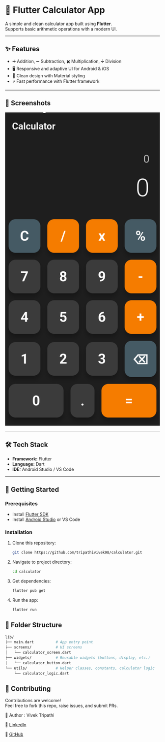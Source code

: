 # 🧮 Flutter Calculator App

A simple and clean calculator app built using **Flutter**.  
Supports basic arithmetic operations with a modern UI.

---

## ✨ Features
- ➕ Addition, ➖ Subtraction, ✖️ Multiplication, ➗ Division
- 🖥️ Responsive and adaptive UI for Android & iOS
- 🎨 Clean design with Material styling
- ⚡ Fast performance with Flutter framework

---

## 📱 Screenshots
<p align="center">
  <img src="home.png" alt="Calculator Home" width="720"/>
</p>

---

## 🛠️ Tech Stack
- **Framework:** Flutter
- **Language:** Dart
- **IDE:** Android Studio / VS Code

---

## 🚀 Getting Started

### Prerequisites
- Install [Flutter SDK](https://flutter.dev/docs/get-started/install)
- Install [Android Studio](https://developer.android.com/studio) or VS Code

### Installation
1. Clone this repository:
   ```bash
   git clone https://github.com/tripathivivek98/calculator.git
2. Navigate to project directory:
   ```bash
   cd calculator
3. Get dependencies:
   ```bash
   flutter pub get
4. Run the app:
   ```bash
   flutter run


## 📂 Folder Structure

  ```bash
  lib/
  ├── main.dart          # App entry point
  ├── screens/           # UI screens
  │   └── calculator_screen.dart
  ├── widgets/           # Reusable widgets (buttons, display, etc.)
  │   └── calculator_button.dart
  └── utils/             # Helper classes, constants, calculator logic
      └── calculator_logic.dart
  ```


## 🤝 Contributing
Contributions are welcome!<br>
Feel free to fork this repo, raise issues, and submit PRs.


👤 Author : Vivek Tripathi

💼 [LinkedIn](https://www.linkedin.com/in/vivek--tripathi/)

🐙 [GitHub](https://github.com/tripathivivek98)


   
